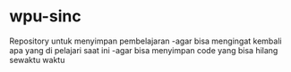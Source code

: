 # wpu-sinc
Repository untuk menyimpan pembelajaran
-agar bisa mengingat kembali apa yang di pelajari saat ini
-agar bisa menyimpan code yang bisa hilang sewaktu waktu